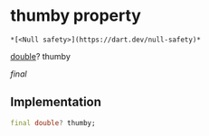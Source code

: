 


# thumby property




    *[<Null safety>](https://dart.dev/null-safety)*


[double](https://api.flutter.dev/flutter/dart-core/double-class.html)? thumby
  
_final_






## Implementation

```dart
final double? thumby;


```







